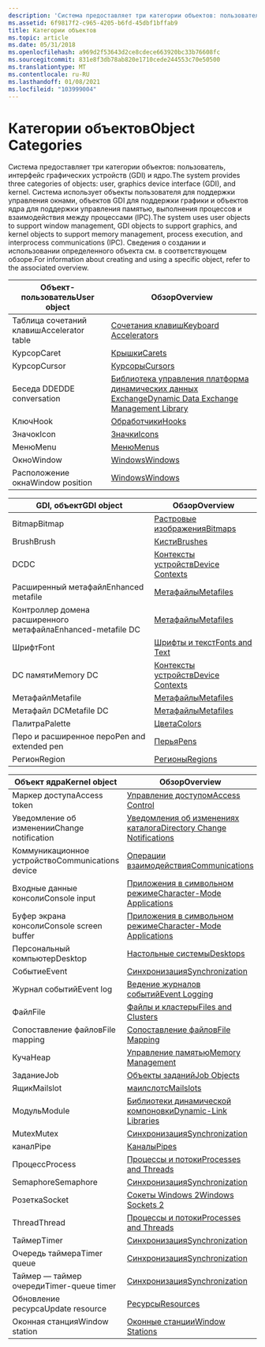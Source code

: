 ```yaml
---
description: 'Система предоставляет три категории объектов: пользователь, интерфейс графических устройств (GDI) и ядро.'
ms.assetid: 6f9817f2-c965-4205-b6fd-45dbf1bffab9
title: Категории объектов
ms.topic: article
ms.date: 05/31/2018
ms.openlocfilehash: a969d2f53643d2ce8cdece663920bc33b76608fc
ms.sourcegitcommit: 831e8f3db78ab820e1710cede244553c70e50500
ms.translationtype: MT
ms.contentlocale: ru-RU
ms.lasthandoff: 01/08/2021
ms.locfileid: "103999004"
---
```

# <a name="object-categories"></a><span data-ttu-id="d059f-103">Категории объектов</span><span class="sxs-lookup"><span data-stu-id="d059f-103">Object Categories</span></span>

<span data-ttu-id="d059f-104">Система предоставляет три категории объектов: пользователь, интерфейс графических устройств (GDI) и ядро.</span><span class="sxs-lookup"><span data-stu-id="d059f-104">The system provides three categories of objects: user, graphics device interface (GDI), and kernel.</span></span> <span data-ttu-id="d059f-105">Система использует объекты пользователя для поддержки управления окнами, объектов GDI для поддержки графики и объектов ядра для поддержки управления памятью, выполнения процессов и взаимодействия между процессами (IPC).</span><span class="sxs-lookup"><span data-stu-id="d059f-105">The system uses user objects to support window management, GDI objects to support graphics, and kernel objects to support memory management, process execution, and interprocess communications (IPC).</span></span> <span data-ttu-id="d059f-106">Сведения о создании и использовании определенного объекта см. в соответствующем обзоре.</span><span class="sxs-lookup"><span data-stu-id="d059f-106">For information about creating and using a specific object, refer to the associated overview.</span></span>



| <span data-ttu-id="d059f-107">Объект-пользователь</span><span class="sxs-lookup"><span data-stu-id="d059f-107">User object</span></span>       | <span data-ttu-id="d059f-108">Обзор</span><span class="sxs-lookup"><span data-stu-id="d059f-108">Overview</span></span>                                                                                        |
|-------------------|-------------------------------------------------------------------------------------------------|
| <span data-ttu-id="d059f-109">Таблица сочетаний клавиш</span><span class="sxs-lookup"><span data-stu-id="d059f-109">Accelerator table</span></span> | [<span data-ttu-id="d059f-110">Сочетания клавиш</span><span class="sxs-lookup"><span data-stu-id="d059f-110">Keyboard Accelerators</span></span>](../menurc/keyboard-accelerators.md)                                       |
| <span data-ttu-id="d059f-111">Курсор</span><span class="sxs-lookup"><span data-stu-id="d059f-111">Caret</span></span>             | [<span data-ttu-id="d059f-112">Крышки</span><span class="sxs-lookup"><span data-stu-id="d059f-112">Carets</span></span>](../menurc/carets.md)                                                                     |
| <span data-ttu-id="d059f-113">Курсор</span><span class="sxs-lookup"><span data-stu-id="d059f-113">Cursor</span></span>            | [<span data-ttu-id="d059f-114">Курсоры</span><span class="sxs-lookup"><span data-stu-id="d059f-114">Cursors</span></span>](../menurc/cursors.md)                                                                   |
| <span data-ttu-id="d059f-115">Беседа DDE</span><span class="sxs-lookup"><span data-stu-id="d059f-115">DDE conversation</span></span>  | [<span data-ttu-id="d059f-116">Библиотека управления платформа динамических данных Exchange</span><span class="sxs-lookup"><span data-stu-id="d059f-116">Dynamic Data Exchange Management Library</span></span>](../dataxchg/dynamic-data-exchange-management-library.md) |
| <span data-ttu-id="d059f-117">Ключ</span><span class="sxs-lookup"><span data-stu-id="d059f-117">Hook</span></span>              | [<span data-ttu-id="d059f-118">Обработчики</span><span class="sxs-lookup"><span data-stu-id="d059f-118">Hooks</span></span>](../winmsg/hooks.md)                                                                       |
| <span data-ttu-id="d059f-119">Значок</span><span class="sxs-lookup"><span data-stu-id="d059f-119">Icon</span></span>              | [<span data-ttu-id="d059f-120">Значки</span><span class="sxs-lookup"><span data-stu-id="d059f-120">Icons</span></span>](../menurc/icons.md)                                                                       |
| <span data-ttu-id="d059f-121">Меню</span><span class="sxs-lookup"><span data-stu-id="d059f-121">Menu</span></span>              | [<span data-ttu-id="d059f-122">Меню</span><span class="sxs-lookup"><span data-stu-id="d059f-122">Menus</span></span>](../menurc/menus.md)                                                                       |
| <span data-ttu-id="d059f-123">Окно</span><span class="sxs-lookup"><span data-stu-id="d059f-123">Window</span></span>            | [<span data-ttu-id="d059f-124">Windows</span><span class="sxs-lookup"><span data-stu-id="d059f-124">Windows</span></span>](../winmsg/windows.md)                                                                   |
| <span data-ttu-id="d059f-125">Расположение окна</span><span class="sxs-lookup"><span data-stu-id="d059f-125">Window position</span></span>   | [<span data-ttu-id="d059f-126">Windows</span><span class="sxs-lookup"><span data-stu-id="d059f-126">Windows</span></span>](../winmsg/windows.md)                                                                   |



 



| <span data-ttu-id="d059f-127">GDI, объект</span><span class="sxs-lookup"><span data-stu-id="d059f-127">GDI object</span></span>           | <span data-ttu-id="d059f-128">Обзор</span><span class="sxs-lookup"><span data-stu-id="d059f-128">Overview</span></span>                               |
|----------------------|----------------------------------------|
| <span data-ttu-id="d059f-129">Bitmap</span><span class="sxs-lookup"><span data-stu-id="d059f-129">Bitmap</span></span>               | [<span data-ttu-id="d059f-130">Растровые изображения</span><span class="sxs-lookup"><span data-stu-id="d059f-130">Bitmaps</span></span>](/windows/desktop/gdi/bitmaps)                 |
| <span data-ttu-id="d059f-131">Brush</span><span class="sxs-lookup"><span data-stu-id="d059f-131">Brush</span></span>                | [<span data-ttu-id="d059f-132">Кисти</span><span class="sxs-lookup"><span data-stu-id="d059f-132">Brushes</span></span>](/windows/desktop/gdi/brushes)                 |
| <span data-ttu-id="d059f-133">DC</span><span class="sxs-lookup"><span data-stu-id="d059f-133">DC</span></span>                   | [<span data-ttu-id="d059f-134">Контексты устройств</span><span class="sxs-lookup"><span data-stu-id="d059f-134">Device Contexts</span></span>](/windows/desktop/gdi/device-contexts) |
| <span data-ttu-id="d059f-135">Расширенный метафайл</span><span class="sxs-lookup"><span data-stu-id="d059f-135">Enhanced metafile</span></span>    | [<span data-ttu-id="d059f-136">Метафайлы</span><span class="sxs-lookup"><span data-stu-id="d059f-136">Metafiles</span></span>](/windows/desktop/gdi/metafiles)             |
| <span data-ttu-id="d059f-137">Контроллер домена расширенного метафайла</span><span class="sxs-lookup"><span data-stu-id="d059f-137">Enhanced-metafile DC</span></span> | [<span data-ttu-id="d059f-138">Метафайлы</span><span class="sxs-lookup"><span data-stu-id="d059f-138">Metafiles</span></span>](/windows/desktop/gdi/metafiles)             |
| <span data-ttu-id="d059f-139">Шрифт</span><span class="sxs-lookup"><span data-stu-id="d059f-139">Font</span></span>                 | [<span data-ttu-id="d059f-140">Шрифты и текст</span><span class="sxs-lookup"><span data-stu-id="d059f-140">Fonts and Text</span></span>](/windows/desktop/gdi/fonts-and-text)   |
| <span data-ttu-id="d059f-141">DC памяти</span><span class="sxs-lookup"><span data-stu-id="d059f-141">Memory DC</span></span>            | [<span data-ttu-id="d059f-142">Контексты устройств</span><span class="sxs-lookup"><span data-stu-id="d059f-142">Device Contexts</span></span>](/windows/desktop/gdi/device-contexts) |
| <span data-ttu-id="d059f-143">Метафайл</span><span class="sxs-lookup"><span data-stu-id="d059f-143">Metafile</span></span>             | [<span data-ttu-id="d059f-144">Метафайлы</span><span class="sxs-lookup"><span data-stu-id="d059f-144">Metafiles</span></span>](/windows/desktop/gdi/metafiles)             |
| <span data-ttu-id="d059f-145">Метафайл DC</span><span class="sxs-lookup"><span data-stu-id="d059f-145">Metafile DC</span></span>          | [<span data-ttu-id="d059f-146">Метафайлы</span><span class="sxs-lookup"><span data-stu-id="d059f-146">Metafiles</span></span>](/windows/desktop/gdi/metafiles)             |
| <span data-ttu-id="d059f-147">Палитра</span><span class="sxs-lookup"><span data-stu-id="d059f-147">Palette</span></span>              | [<span data-ttu-id="d059f-148">Цвета</span><span class="sxs-lookup"><span data-stu-id="d059f-148">Colors</span></span>](/windows/desktop/gdi/colors)                   |
| <span data-ttu-id="d059f-149">Перо и расширенное перо</span><span class="sxs-lookup"><span data-stu-id="d059f-149">Pen and extended pen</span></span> | [<span data-ttu-id="d059f-150">Перья</span><span class="sxs-lookup"><span data-stu-id="d059f-150">Pens</span></span>](/windows/desktop/gdi/pens)                       |
| <span data-ttu-id="d059f-151">Регион</span><span class="sxs-lookup"><span data-stu-id="d059f-151">Region</span></span>               | [<span data-ttu-id="d059f-152">Регионы</span><span class="sxs-lookup"><span data-stu-id="d059f-152">Regions</span></span>](/windows/desktop/gdi/regions)                 |



 



| <span data-ttu-id="d059f-153">Объект ядра</span><span class="sxs-lookup"><span data-stu-id="d059f-153">Kernel object</span></span>         | <span data-ttu-id="d059f-154">Обзор</span><span class="sxs-lookup"><span data-stu-id="d059f-154">Overview</span></span>                                                                        |
|-----------------------|---------------------------------------------------------------------------------|
| <span data-ttu-id="d059f-155">Маркер доступа</span><span class="sxs-lookup"><span data-stu-id="d059f-155">Access token</span></span>          | [<span data-ttu-id="d059f-156">Управление доступом</span><span class="sxs-lookup"><span data-stu-id="d059f-156">Access Control</span></span>](/windows/desktop/SecAuthZ/access-control)                                       |
| <span data-ttu-id="d059f-157">Уведомление об изменении</span><span class="sxs-lookup"><span data-stu-id="d059f-157">Change notification</span></span>   | [<span data-ttu-id="d059f-158">Уведомления об изменениях каталога</span><span class="sxs-lookup"><span data-stu-id="d059f-158">Directory Change Notifications</span></span>](/windows/desktop/FileIO/obtaining-directory-change-notifications) |
| <span data-ttu-id="d059f-159">Коммуникационное устройство</span><span class="sxs-lookup"><span data-stu-id="d059f-159">Communications device</span></span> | [<span data-ttu-id="d059f-160">Операции взаимодействия</span><span class="sxs-lookup"><span data-stu-id="d059f-160">Communications</span></span>](/windows/desktop/DevIO/communications-resources)                                 |
| <span data-ttu-id="d059f-161">Входные данные консоли</span><span class="sxs-lookup"><span data-stu-id="d059f-161">Console input</span></span>         | [<span data-ttu-id="d059f-162">Приложения в символьном режиме</span><span class="sxs-lookup"><span data-stu-id="d059f-162">Character-Mode Applications</span></span>](/windows/console/character-mode-applications)                 |
| <span data-ttu-id="d059f-163">Буфер экрана консоли</span><span class="sxs-lookup"><span data-stu-id="d059f-163">Console screen buffer</span></span> | [<span data-ttu-id="d059f-164">Приложения в символьном режиме</span><span class="sxs-lookup"><span data-stu-id="d059f-164">Character-Mode Applications</span></span>](/windows/console/character-mode-applications)                 |
| <span data-ttu-id="d059f-165">Персональный компьютер</span><span class="sxs-lookup"><span data-stu-id="d059f-165">Desktop</span></span>               | [<span data-ttu-id="d059f-166">Настольные системы</span><span class="sxs-lookup"><span data-stu-id="d059f-166">Desktops</span></span>](/windows/desktop/winstation/desktops)                                                       |
| <span data-ttu-id="d059f-167">Событие</span><span class="sxs-lookup"><span data-stu-id="d059f-167">Event</span></span>                 | [<span data-ttu-id="d059f-168">Синхронизация</span><span class="sxs-lookup"><span data-stu-id="d059f-168">Synchronization</span></span>](/windows/desktop/Sync/synchronization)                                         |
| <span data-ttu-id="d059f-169">Журнал событий</span><span class="sxs-lookup"><span data-stu-id="d059f-169">Event log</span></span>             | [<span data-ttu-id="d059f-170">Ведение журналов событий</span><span class="sxs-lookup"><span data-stu-id="d059f-170">Event Logging</span></span>](/windows/desktop/EventLog/event-logging)                                             |
| <span data-ttu-id="d059f-171">Файл</span><span class="sxs-lookup"><span data-stu-id="d059f-171">File</span></span>                  | [<span data-ttu-id="d059f-172">Файлы и кластеры</span><span class="sxs-lookup"><span data-stu-id="d059f-172">Files and Clusters</span></span>](/windows/desktop/FileIO/files-and-clusters)                                   |
| <span data-ttu-id="d059f-173">Сопоставление файлов</span><span class="sxs-lookup"><span data-stu-id="d059f-173">File mapping</span></span>          | [<span data-ttu-id="d059f-174">Сопоставление файлов</span><span class="sxs-lookup"><span data-stu-id="d059f-174">File Mapping</span></span>](/windows/desktop/Memory/file-mapping)                                               |
| <span data-ttu-id="d059f-175">Куча</span><span class="sxs-lookup"><span data-stu-id="d059f-175">Heap</span></span>                  | [<span data-ttu-id="d059f-176">Управление памятью</span><span class="sxs-lookup"><span data-stu-id="d059f-176">Memory Management</span></span>](/windows/desktop/Memory/memory-management)                                     |
| <span data-ttu-id="d059f-177">Задание</span><span class="sxs-lookup"><span data-stu-id="d059f-177">Job</span></span>                   | [<span data-ttu-id="d059f-178">Объекты заданий</span><span class="sxs-lookup"><span data-stu-id="d059f-178">Job Objects</span></span>](/windows/desktop/ProcThread/job-objects)                                                 |
| <span data-ttu-id="d059f-179">Ящик</span><span class="sxs-lookup"><span data-stu-id="d059f-179">Mailslot</span></span>              | [<span data-ttu-id="d059f-180">маилслотс</span><span class="sxs-lookup"><span data-stu-id="d059f-180">Mailslots</span></span>](/windows/desktop/ipc/mailslots)                                                     |
| <span data-ttu-id="d059f-181">Модуль</span><span class="sxs-lookup"><span data-stu-id="d059f-181">Module</span></span>                | [<span data-ttu-id="d059f-182">Библиотеки динамической компоновки</span><span class="sxs-lookup"><span data-stu-id="d059f-182">Dynamic-Link Libraries</span></span>](/windows/desktop/Dlls/dynamic-link-libraries)                           |
| <span data-ttu-id="d059f-183">Mutex</span><span class="sxs-lookup"><span data-stu-id="d059f-183">Mutex</span></span>                 | [<span data-ttu-id="d059f-184">Синхронизация</span><span class="sxs-lookup"><span data-stu-id="d059f-184">Synchronization</span></span>](/windows/desktop/Sync/synchronization)                                         |
| <span data-ttu-id="d059f-185">канал</span><span class="sxs-lookup"><span data-stu-id="d059f-185">Pipe</span></span>                  | [<span data-ttu-id="d059f-186">Каналы</span><span class="sxs-lookup"><span data-stu-id="d059f-186">Pipes</span></span>](/windows/desktop/ipc/pipes)                                                             |
| <span data-ttu-id="d059f-187">Процесс</span><span class="sxs-lookup"><span data-stu-id="d059f-187">Process</span></span>               | [<span data-ttu-id="d059f-188">Процессы и потоки</span><span class="sxs-lookup"><span data-stu-id="d059f-188">Processes and Threads</span></span>](/windows/desktop/ProcThread/processes-and-threads)                             |
| <span data-ttu-id="d059f-189">Semaphore</span><span class="sxs-lookup"><span data-stu-id="d059f-189">Semaphore</span></span>             | [<span data-ttu-id="d059f-190">Синхронизация</span><span class="sxs-lookup"><span data-stu-id="d059f-190">Synchronization</span></span>](/windows/desktop/Sync/synchronization)                                         |
| <span data-ttu-id="d059f-191">Розетка</span><span class="sxs-lookup"><span data-stu-id="d059f-191">Socket</span></span>                | [<span data-ttu-id="d059f-192">Сокеты Windows 2</span><span class="sxs-lookup"><span data-stu-id="d059f-192">Windows Sockets 2</span></span>](/windows/desktop/WinSock/windows-sockets-start-page-2)                       |
| <span data-ttu-id="d059f-193">Thread</span><span class="sxs-lookup"><span data-stu-id="d059f-193">Thread</span></span>                | [<span data-ttu-id="d059f-194">Процессы и потоки</span><span class="sxs-lookup"><span data-stu-id="d059f-194">Processes and Threads</span></span>](/windows/desktop/ProcThread/processes-and-threads)                             |
| <span data-ttu-id="d059f-195">Таймер</span><span class="sxs-lookup"><span data-stu-id="d059f-195">Timer</span></span>                 | [<span data-ttu-id="d059f-196">Синхронизация</span><span class="sxs-lookup"><span data-stu-id="d059f-196">Synchronization</span></span>](/windows/desktop/Sync/synchronization)                                         |
| <span data-ttu-id="d059f-197">Очередь таймера</span><span class="sxs-lookup"><span data-stu-id="d059f-197">Timer queue</span></span>           | [<span data-ttu-id="d059f-198">Синхронизация</span><span class="sxs-lookup"><span data-stu-id="d059f-198">Synchronization</span></span>](/windows/desktop/Sync/synchronization)                                         |
| <span data-ttu-id="d059f-199">Таймер — таймер очереди</span><span class="sxs-lookup"><span data-stu-id="d059f-199">Timer-queue timer</span></span>     | [<span data-ttu-id="d059f-200">Синхронизация</span><span class="sxs-lookup"><span data-stu-id="d059f-200">Synchronization</span></span>](/windows/desktop/Sync/synchronization)                                         |
| <span data-ttu-id="d059f-201">Обновление ресурса</span><span class="sxs-lookup"><span data-stu-id="d059f-201">Update resource</span></span>       | [<span data-ttu-id="d059f-202">Ресурсы</span><span class="sxs-lookup"><span data-stu-id="d059f-202">Resources</span></span>](../menurc/resources.md)                                               |
| <span data-ttu-id="d059f-203">Оконная станция</span><span class="sxs-lookup"><span data-stu-id="d059f-203">Window station</span></span>        | [<span data-ttu-id="d059f-204">Оконные станции</span><span class="sxs-lookup"><span data-stu-id="d059f-204">Window Stations</span></span>](/windows/desktop/winstation/window-stations)                                         |



 

 

 
